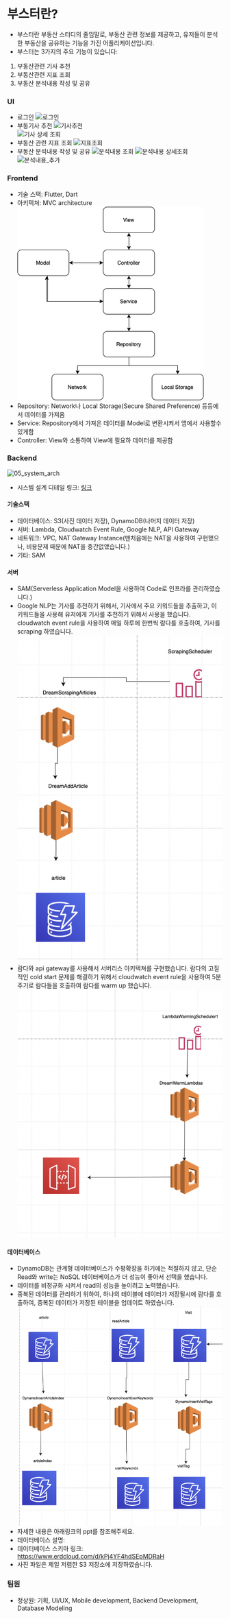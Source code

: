 # 부스터란?
- 부스터란 부동산 스터디의 줄임말로, 부동산 관련 정보를 제공하고, 유저들이 분석한 부동산을 공유하는 기능을 가진 어플리케이션입니다.
- 부스터는 3가지의 주요 기능이 있습니다:
1. 부동산관련 기사 추천
2. 부동산관련 지표 조회
3. 부동산 분석내용 작성 및 공유

### UI
- 로그인
![로그인](https://github.com/harryjung0330/dream_project/blob/main/사진/로그인.png)
- 부동기사 추천
![기사추천](https://github.com/harryjung0330/dream_project/blob/main/사진/기사추천.png)  
![기사 상세 조회](https://github.com/harryjung0330/dream_project/blob/main/사진/기사%20상세조회.png)
- 부동산 관련 지표 조회
![지표조회](https://github.com/harryjung0330/dream_project/blob/main/사진/부동산_데이터_조회.png)
- 부동산 분석내용 작성 및 공유
![분석내용 조회](https://github.com/harryjung0330/dream_project/blob/main/사진/방분기%20리스트.png)
![분석내용 상세조회](https://github.com/harryjung0330/dream_project/blob/main/사진/임장기_상세조회.png)
![분석내용_추가](https://github.com/harryjung0330/dream_project/blob/main/사진/임장기%20추가.png)
  
### Frontend
- 기술 스택: Flutter, Dart
- 아키텍쳐: MVC architecture
![04_MVC](https://github.com/harryjung0330/dream_project/blob/main/사진/04_MVC.png)
- Repository: Network나 Local Storage(Secure Shared Preference) 등등에서 데이터를 가져옴
- Service: Repository에서 가져온 데이터를 Model로 변환시켜서 앱에서 사용할수 있게함
- Controller: View와 소통하여 View에 필요하 데이터를 제공함

### Backend
![05_system_arch](https://github.com/harryjung0330/dream_project/blob/main/사진/05_시스템아키텍쳐.png)
- 시스템 설계 디테일 링크: [링크](https://viewer.diagrams.net/?tags=%7B%7D&highlight=0000ff&edit=_blank&layers=1&nav=1&title=dream_architecture.drawio#R7V1pd6LK0%2F8081JOb2wvjSYZ8xcyiUZj3jwHkRBccxTH5dM%2FVY24ACbmzhhNhjk3V2jopruqevlVdVf94KXB%2FHrsvL5Yo47X%2F8FIZ%2F6Dl38wxjRG4AdTFqsUZhpRij8OOlEa3STUgqUXJerqKnUadLzJzovhaNQPg9fdRHc0HHpuuJPmjMej2e5rz6P%2B7ldfHd9LJdRcp59ObQad8CVKNQnZpP%2F0Av8l%2FjJlq4q3Hbfnj0fT4ep7Pxh%2Flv%2BixwMnLmtV0uTF6YxmW0n88gcvjUejMLoazEteH4kbky3Kd7Xn6breY28YHpJBo6ZgxPAKqqurBeG1nwuG6PCC6hlCVw2Ddzwelfnb6U%2B9uFGy6uEiJhe04hUvB3MfBUJxZhOu9J1Bu%2BP84BfPQb9fGvVHY%2Fkyv1INlQtIT9d1Vf3f3jj05ltJq7pfe6OBF44X8MrqqVBXdFwJGidadD%2FbcE3XlBVzXrZYZq6a5awkxV%2BXvaEWXKwIlk08LjwDiucFT%2BVuQQjGCqZn6IVnVYWaeA4HKh5OvGAghfJC%2FhYnr5FcE0hx4pvnYO514lfgvuOEQOBidMuuJr%2F9H%2BxiPoA6ln79tNnT4kK0m%2FOpuySB8%2FOeuOXR7yrv8M5C5dZC%2Fe0O3N9WtzizSuayM3CDys%2FO69PP%2B9GvWkXc1iq%2Bc914fWIvJL53%2Bb3avn4wK4On1%2Fb1TKtcqxR%2B9UpXGC3WX7TYvF%2B5tgW8T%2BySoJXgouvVSWCX76Y25u9uXSfL%2BnkzbA0uR1Zp5m%2F%2BenolABJe%2FLp2%2Fc7Pm5f20B60%2BU34q3ZD3MHV1GXzl871w8hezPj%2FahV88z%2B1%2B%2Bn16bFTanPfrHSL8N0it2v4J0u8vu8%2FDS15NX9tDxovbq%2BzaDXvX5%2BaKqlc93tQm9pT8%2F4n1KjnNBvTTqnie%2BVLsxKQuV0T1Mb7Otx3e7Nq94EAXYQFtLitF6d23YLv9xZAs9CqP0T315vyG031tfPTMivDxvLp8abuXl91nx7MaePR7iPdgY6%2F3dLF76fBEzy%2Fw%2FpDeTZp82LYYuakzStQDzt4KheFVW8F1WVWnsusPIOn7sPCrldknipLt%2F1Xd%2Fb76boxcOE50Pz1qUyCh0FjAPXstwer%2Bl1fEae0ftZ7JFu0Cy56rcf7l2pTfWk3QRb6N%2F2n0sUOHZNy0nm8mfyvZCfo3QOaQTt6ZFYpX4zsZYPBX8X6OZJ1j%2BtWa9q%2F233z4enRTn%2B71%2B%2B2mfAb140lfFdK0gXIlu9jznr9TgDn5pVya17tNl6sWhGupaTMq8Dh2xqZWvWen0gnVkCmt%2BUrVq3fsVb9Ep%2FP5PMacL7sh9WuTyvlnXTMN7Obs7m1KLJq16KpfPUWlNln1vJhai3vk3Vht3DfLhHMTyD%2FAvKv6ibmt%2BtyoL7LO9%2B6eg3hmoCULm8fW8Ri8N0aWVa7LdoJyNK%2BerWtbgt6bJFBfrq%2FrIpvXc9Agq0Qev7SGlzOZbtK%2BM4ltLMlqvWrJvQ6qPtunSswUtiSTv2JzB%2BIpd3cyS%2FbbZUf%2FEQ%2BYi%2BEsKHedup7dwugLfCqR%2FBvmz6y7o3XsFq%2FXFTrLd9C%2Bi4Eg3JCu2xPIB3KQtp2HJCSZednf%2FIEo9jToD9pl0dd6DWD1ai0KyEcJMS3uu7UbvqhxVuhNfCXzQGBFhVnToksgaILp2w77RphKKfVug2ScTOyKNYGanK9la9HsHUgHXcqSNzb7x72DdtaWlNsrV0GLtTvoaXW1F5CGQuxsJIUBwmC9izqZQukAe6X9gQot4RnIIE3lrXEX5CgZWdiBcCFoAgUv6NYb3hPhXrPkPJtWY4VovRYvRmBbxF4d2kzkBbMtyCYj2C51kJ%2BE%2Bot64VcWSSkf7b6%2FoGcScwZiza%2Fl%2FNFte5irRbwJeDanbgtQY2gZrf11uv%2Bki9wpLex5VYX%2BsAS%2BsWDjy3ine5NJUrva6salMyhHB9x7OQwJ8kx1I2e4KwDVzCTd4IxTO3BaAizuedMwr%2BzLCoYRCGEEWLCP2FqTOyskqjOiMJN3YQFLSEq4UZ60WQqGhGEQn7DNJlK0yuoPa%2F80YKKeh6lhlpoU5UVhM5ooa3r7QLhVH3uEE3zXCe1oCr%2BgtGaXDuhN3MWqdUVUAyJ2nfaXv%2FXaBKsaD2O2nGBNA1g3V9NPG%2BPwnA0wMXraBhuLV6J%2FLdKX%2BEWWPvzi%2FEodFZ58fHk1XGDoV%2F1npFaFJNeQliYwfVfYjGLIUfMVE3QeKH7JzwwGsaNVi3w%2F7lLt2U%2Bs0lXKxaoSJG9PPacQbHTaQRAtH1k32rzJByPel5MyuFo6CWgwSrJ6Qc%2BUtEF2njjLRYVVw8GQaeDn7mYvQShVwNC4zdnADwkGwB64RpZcuGvIAxDSVAalvyp%2FqKRdAfh5FjcUL8QJFMJjBOfCMqyKaZly2%2FpxXN7duD2hs7AK09f%2ByBoofedpXmXOUI1TyzK%2BhcSZS1WT51QkNMKhUiQ4X%2BhZ3uzX5PvLL2psVgTaZZ8rgCbZy3AKYIZ7OQyHOs%2BkzJc9kIn6P976wndPLEMr1vxRWTYPP04HFMoKcPXXlgNep4U4n9rJDZPPRKz8zZUpAi2MRqdUIz34DoQ43sPZa2IUtb3vrMo60LRE5whJx%2BRzxvhpWWZncGQvAfjgSw%2FTLxxZfg8%2BrekmJ18RE6DO8mRf2KGzGAIP%2Fmw8gFz9FkMK%2BIMpsgvBvComiFln0wzvgfhVUd%2BZfiN%2B7y2JvOaGdqJuzw%2Fb2y3q2CjRrzD6oSyuwfZ3XtO5x9YDWcMKLqeZsrnyvB5I7uEDJvq6WV4D6wDTDcaDLzhPyrIJju1IJ83rNsVZIDBpxfkPZhuLcjfHkaklhSMnHw4%2Fko2OzRAn1yK9xjtap4zdl%2F%2BybGYsZOPxV8M1zFx%2BuFY7MF1kSB%2F%2B7E4rdJh%2FNSDsThvfJcWY%2FX047HYA%2FFqsKCwnKD%2FrfdQpBcU6qmHYvGV8B3TM8j12QK8B9%2FFAlwDyZq%2BfmMhzhhXNPPUUnzW4E7Q1Nxlnl65LvbgOxTgh39MgI1TW4fEV8J1nJze4iz24LqHYf9fsHCmZZiTU5ucxXmjuoQMs9OPwOoeSNfwxsHzojTqeN96NZwhw%2FTU47B63pAuIcP89OOwugfPbWT4H1xPcH7qsVhPDy0pDqCvjNfDCbD2%2BOG04xLIm4QxBFEo3yGM0GjGgSQzU2RprF75%2BzL7iRPV29x5X8hiwmUcE%2F3cjq6lIVYEF1ygTzD0v5wq%2FU85s3rK12w4WV8%2FYM46dl8XB2sWKTva3P2Jqqy3GXFwt453aZ5w%2Ft6jzmo640FV0uWr9%2BjDmXKqDmzswQHFafgyGgdLoNRXYcHHz9JzkjxLr6c7xeey45wxQIEzmtzoqJOTDyNGGgakaCb3Po2lxzW370wmgbsrwQfKltfZ8R%2F3ZjdWM%2BQmTht7fScMfns7hWcRZvWFX6MAarLlBIKTBBs0tlvIZDQdu94q34bA6aKM90oKnbHvhamSJKvWLf%2Fv3KMxjtzmFpC5trodjWEg8kdDp3%2B5SU3wa%2FNOdTR6XbG064XhYuWqw5mGox%2BHueKICPdGhc3VCj6iy5stEwdKzcHi8Ef9xDwAeuzSNWsU3qJhxgj%2FF0YZnrRXZCjL1mk7gzInxxqWKfnrY4w3D8LH1RO8bmG6oq7uyvOt18qL%2BGYIjXncvolyCVWNEzYZ5d1Ozl%2FeOAB64Mz79jC33QcOd3b4boeIBfBMRtGkoFEtlqqPDqIidRZDT5R07EE0Y2tDSj6PrnNBOGrsECLLc8Zna1zoZ24zeIc7X0jnQvdtNih24m3kKSqeKzL4Y66cjb6FZljO9wrzWXmWZegNdcuzrLz%2FgGfZpRVU%2FBbvmRX03xdcLOK0M%2FcoS6O%2FyurbTvPOrPQ7kDN8bUOOX935rPV4P1r5MZ3bJenJE%2F3ocvvBp9WuNd%2F1hUjmkUdN9Ol4s%2BtRs3wZWk1fhTwi4T8Rnl0x9MJpd%2B1dz6H4nvSK6U%2BtpY9%2BJTnmb3QrpNq9XNTKLUi%2Fcur1CpTbQv%2BOkO5Sp0QyvhPXzUXvpx%2BrW%2F0BfVMeWjeBXj6hDvK%2B2Yv9R94x9Jlpl9FT6guzer5M99Cn5jZdm354i55Pr3e9h2L9oexZmuZQl%2B4dehFV8dpCz6Wb39mqviKqQ9FPtHtqw99tHelvwfVhbUR%2Fnuib0woEl9%2BMfmM6y3cq5Qvgyx3WXaB32lv0vVz2p1GdZP2xTuE6Hb6F11vl4HOZ1hyQGdSFtuqR11fp07QU1dMOMD96vbxkK2%2B4sqyIbkX0K4o%2BO2kzqzcyu2d1ZW%2F%2FvZb1nzbxmvM%2B9L2B05xPbgO7%2B1SuLOzuXezPl8g2I70HfmjXBLPR52nPX942WrJPOOUbBvVi1uNo5ad418dm7IfT5U%2FDXz6Oi%2FjfkfxuZpjhCjRLK50xgSdXin9xqkhvU4m0qqhfDYZ%2BzX3xOtO%2BN6apGeRcJ%2FK%2FsXe7QI00Zz55Ej8Aif83NLlBkK0tbPkemkQSbQPKd8DkXr68qztZL1%2FexYrqobqTz8GKGtlVk6kJ2TgUKWrJjMcGhhn7fE4hanCT1D5sid8nSV9spPtqioqvK3xnoJWgWmLn0uFe5Kih%2Fw3Pym6nbZIOpwXBO%2FC%2FNnMLBn92Cs%2BuyXVT9zZ%2Buj%2BsoWhP3R5KclJDcUlUJvgHsPCaUwdrKEyRgYWPqKPoPDOHc6%2BgPqu8IFRBC2ZbMwqk037Wzbarcj29jbnG961szt0v%2BB9z6e8vWjKcu3x6Z2aECcXc8mCv73RtyrhQeFosKdUVI6N%2FJ8fD%2F0IsYrhqxzTbBQOuCsIhWsGkHi94uu4K4rDnTsbpyb29%2B6xUNnkwoI8FAyq1fzb69%2Fzm5em6328PAcz%2B9Oc7AX5%2B9vBeRcWBtcBgQZU4ONAS6KRicCAE4av74TrQzVVj6jzeL%2BEb1GWNxQOMHi3W%2BNXuN5ZPcYsxjI%2FfZk8DeAO5NZMBLa7NWRXD31ybqDDrWoOHhc2uenG4jFSueVYuu17hW0E2SubEaar91uPNJhRPGSH4hkaxouum%2FzRoLIBG3bieUYAO%2BbR3M%2Bk0G887FLvGQB2XYXtwFWIgjrvBnD7VDgoNlKT%2B6zpwR6k4c8ou7XRdWitfaBtpimqBAYDU51UAIP%2Fp%2Boq0anTaalJUUNy0mDmtXN33XX63q6wbEAp8XICMEPgltyXCqt1WpBwZXM7tQCysRTH%2BjZVESxmiBsPpLHu%2BFQh6W8IAKg9iW2G0CrUjWsui%2FLUWGJrHFxgg5bZcQeUVs0sY5qe1bNUx5E1lWSnHv7FiCUPZoPLuZVStX3WlgkmGHrpU4fukWq9M7eUdyOZdaDcvV3WAtLq%2FFX4Hw%2F2gcu2lay3E3MZygYqoTLK6FtafY9gheCasGrbDVZ2SmFvNGYYrQmUWhgDirQWhkUKJoNKMyfaXexg2COp3KQPCSOVhtyiqNVR04TWGDrqU4ZIsGd4IA8Zc0kbXAjr3sT6zKPiMRSrlHtBMBo6hkDYHnixRGYf1iRRdks4zbJ%2B1fIA6FXkblXcLsoC6YUihmS2D0PQw6A3WR4W%2FOdIsogcG9MLvt5ayf9YbL2%2FwLox4V4mC2dSkkpBHtK1g2CHg4aWknX09w%2FBGQCcZPgnGJYJ0DSOaVyiGJKpieyWvWlgu1nNqd%2BU3WFTnOy7phGlQZ7vRWmD9Wxj0p9zC7yyBbyq0KwqwI0MfPUS0GiAfbyayXAwgJIP2VATQRKzahWMXlsswSA%2FQgLoY%2FgZkEBWgeN%2BqW1gu29BgRbMmKq%2Fv1BbKrmyzhYrIOfSTpZQ%2F4EG1LtMWUD9UPkY0KqNMur7Ngf%2FdIpR%2FJ9thlyS%2FZ2v5lorIyvQW2iKfybBXSGf5fCZpgkpKKOftMqwD8mOIHwxDJft7nH8GcrOwmkDnrotlLG%2BlwtXncgxYwvvYDuTzo4XjAPIX5RVodQltx3c6L9ifoj5VjBWqIJ%2BVeScgWG%2FfLsXfk0pukEkrbgfWl23yyfqGUaAolDPoKVI%2BUX4kz3zgF%2FYN6i7W8jxfyTOGKoNxC4M%2BYZkVGdoLxpk5Bm2SwevKlzSSn%2FullGEYN5AeluxvRL6TrQCGmSOQyt%2Bu83jThWd%2BS86xFSnj8fpABtCqV2COxDlR0jvIUBTDLBQFs0usNRYRb2IT0Z0MYrUyE8XfeStw1LX96g7sCcw1Xa%2BMtVnV4NpWoQSK4fyksQlm6PhLb7R026SzhLy4kqCQjyRNDqieh55JdoPBQQ8vy94%2Bt5szkI4WzhggWS6aPPA%2BEVQOg6jJEQHKn%2BHomgyfJZ%2FDt6hTvlymzS84G11N5CgDo4O9gNFW9t5W0gwCElvx5WjcnIVWF66T5iRs60JgALkwqndl4cigai%2FJ4G%2FQnrtkYDfsJQLagKMhzihzOZov0GRBYOQQS2g%2FyWj%2FPJpRbzAkGQaV4zh74GhmNUZvStHabLAxFuwG7%2FpxuNngHdh0MLLmTGEHQ5hN8t%2Ff25%2FW3qBD5X2Q%2BuyMBX%2FMj9VTUzG2Y6qdegfAIZ49j65UI4Iocd5YIWRwxUzLLSeKzrN0a8fbq%2FeB%2FT453s7xdo63c7yd4%2B0cb%2Bd4O8fbOd7O8XaOt7803v7wQWhhKkxTDc3gJtWIRtUMA6JEMWTzj2Ugmj3vHAHgpDf2vU7%2Bzxs4Qf%2F%2FIC3oRJbnL47TP7zXj2oKMXVu6BpXiQ5APa1FMQ1F5SpuC4RLocf78LbZKKUBBMEUTAWWMnq0%2FZmHhDc4NpA3E1uLqGakT55QJhSStT9GJ0dTPtGM0OM5is9RfI7icxSfo%2FgcxecoPkfxOYrPUXyO4r8niud7EM5%2BFK8putANrlJqMFXP8G4WwZgtgJ5lltzzzhHwTRrEO9Gx%2Bgqg5flXR%2B%2BH8y8%2BW08UVWiqJjQqiErNmPLb6J0rwBpOOGWaCqzOAO8gBCoxNV1wxLbsaOj0kIhux98MT1VF7BrhqRB6hpdTynSFZyg7qA4lHE3Cv6qrghzB5wg%2BR%2FA5gs8RfI7gcwSfI%2FgcwecIPkfwH0Xw6h6c84bPO4UQzVABlAiTU55liEQY8x6Cz37n7%2BMblrbfDgO3N3QGX90z3gd4t7G9A3JnpqrpyD81jkS%2F6%2FeRUF3XuMkM4FKW6R0EgKIICGbolHBdOxp8PwCaHn0PvSBU0fefZdcZAUHe%2BpfuDlQc7Vj7HpHPjfI5pM8hfQ7pc0ifQ%2Foc0ueQPof0OaTPIf2%2FAum1Pdhn%2F1F2NfMoezZs2SQfAbik7bW%2FMU5z3QGIAXBJcwYIl4ftyaskyGFJXxvkH87N%2BKmpaNsn4Uka5H%2FyUfgDIpcf37%2BkoSnbMH03AgYVGQ4DKGVKpjWexN3lCD0gt8bn0D2H7jl0z6F7Dt1z6J5D9xy659A9h%2B7%2FCnTX9%2BCdvdBd1RVmaoaqEVNlBjUz9tMjitkytGceit%2FzzhHwTRoL9oOe10CU%2F9WR%2BuHMi59yoDo1TF1lJlNNjaa1MIaqEInhTUGFQfQMjYxgiipMZujMhCI0frxQg%2Bfg0g7opGi7oYKyQkVQxhSaGSzCiDH9ETw%2BHHDcIAfvOXjPwXsO3nPwnoP3HLzn4D0H7zl4z8H7dwDv4sMu7TR5GF5DX2eEaaaehn8SxgjDNDnRdUH0LOye%2FcoRDgqnA2RNAExPX7%2BbT7sPMDJ%2BCihdEMNkmq5ppqZnBDczmUI0g1GhCU0jmprBSaEphAvTBAxPOCGaeTSfduoBG8SPj%2BSBaiD%2Bf7SxPqM7HG9b%2FSER4vZQ7R02%2FHdibkd1xH0fglDc3GCaLEv5ASQlW1tDjuc1g6UoNZ144%2F95i9lo3Jl89fHhq8emIAdsyMn1VLmeKtdT5XqqXE%2BV66lyPVWup8r1VLmeKtdTfQc91V7Uuf98SIarukzsTY%2FmpU49A09%2B0hVA4twAxVgFWUcHDIVmxtNTj3d6Rv3v7hLeIfp%2FJ92KTrqiU80gJqEmp5SJLIHaQzHdUIjBqUlMg2iGcTxvE2qOinNUnKPiHBXnqDhHxTkqzlFxjopzVJyj4n8FFX%2FYa4JqKqYKkERnnHCdmBm7NySm2TpWQbMwc%2FY7R8A36VAG3%2BHYxV6Q%2BgaOV1ShGiZVBeMqJRmx9AxTIdxgVIOXmKkbWbs1oBRGCPxxIQw9Ro9%2Fn2%2BaluKQ1%2FG92up2NA5fRv5o6PQvN6kJWm7eqY5Gryumdr0wXNSCJRbiTMPRLsv36lEmo%2BnY9d6ocNyTQmfse2%2ByLt4mgM15k3Fjr%2B%2BEwW9vpyJ%2FndJauoOcQMfEdg%2B3UDWO%2FbgtnprCtrfGZO71ONbujo%2FoSQZzH%2Fr2i%2BLMJlzpO4N2x0mMHD8Yv1IN9ER6cJdf8%2BlwBWaahLqmZFDNPBbRtPSOmPJi6AxGleEEmtFYebmZfC%2FvNR%2FgVBwtJSnZJ94ro5lnMCZopqokAsgwoStGVgTkzx0KDhgxjzsUmHuIfM5DQdohdTQUPLx2nNCzv4Vz6g8wZvU04xDn5%2B6KU8%2Bgq5ucK0RPbXpde6ky9PXh1%2B3lgFD0d5cDx7KbaH%2Fd6rRPdD5MTePduSS76x9vwNTSW4i3lwHFbxNaTvuw2zpg1olHgENszEedzfaL%2Fv7pLB1%2F75OnM6od4BbAG3aK4%2FFohkLYdyaTwN2V5F0Z8%2BZB%2BIjX0JDorrV6D6%2FL863Xyov4ZgiN2cqEt63tZ5ts8m6xV54Pxbk0Nle%2FC3RjKX4X525xUc2Q%2FDjtYDi8%2BsKvUQCN26wnqYY29d2pRWX62mFCXFREglXujZikC2Q0XaDQ0wVGlEoVKOVuTYY%2FEcU0yjqFKMLNL28cQHNwtE2Kp%2F5J8hkPZ99V6kydKHRr3ZMoWjP5eq30WfLHD5C%2Foy8hGUuRGeYJRaUmozo1dHWtCT5k%2B41GFIMT3WAGYE5DsOPFIU3Dor2zb779Jt9%2Bk2%2B%2Fybff5Ntv8u03%2BfabfPtNvv0m336Tb7%2F5yttv1sjp8O03QqGC6RrTBTEMbmYcKSCaohmqrhqGQVSq6RnwJvuVI6CbtNHciZS9KZBzrnreD3tFMTkQl2022rAEKKWaoqopn7Mf3IVDFEZ0wjCIjabp4nixSM%2FBZQo1MYjJXpcpjAuFb1E0HfgF5PCTY5HS3CdqDutzWJ%2FD%2BhzW57A%2Bh%2FU5rM9hfQ7rc1j%2Fr8D6j%2FuaYJmxSLNhyyb5CJFK0lu1xp7TKX4x1P7HfDlPF4baOcQUlR5ME8c19m3RZJC6dcorK67o8bZpfyCo6HE2tmkfDmx0Bvu00%2FvatvdqPnwfh6Yf4E58TCNbnE83HBgpFnzCGbmtTV3s0zYdrrrA%2B5sOV0WeyeE6Gp8IOBWLPok%2F8em49%2FnDzos%2FOjlxF%2FqsbZGHMmgdjf5sOJSxmfVMDgITw1U7ptkuGHBVEA7RCib1eMHTdVcQhz13xKF7oP90m6kRn5eNV2ScqYrYmqwS64Vj7wnV%2Bdly7c0zfe%2F3j7gnHZ2lanKRzTlXYIWxL1zl0Vl6gC1wl4NZa7UtbmWsA%2Fcy8AMnahJHyTPjJIrMQAHkeAZB%2FZ9ZqumHOkLQzm2iOYOTkBR3pCf29HOuKxln%2BAxFBr1InAPYhdZUUY9GrQ%2Bg67OycDO7tGPhlvcfsHAvUSccaZytWNss087csk2jv8qOrbYDOcPXNuRIaLDndgntb0W053P7ATXD1jytgb1qWl1ratVvdjW95cvQavoq5BFpzfMVg5pO7aQWGd9roB3Dn1pLH%2B2IHPM3uhVS7V4uamW0a1459XoFym2plfIdQRuKUyIZ34nr5k5vy1cfq1v9YXpbvz%2B0bmj7QQ29vG%2F2pL2GQd1YtdsY2VDn2%2FILs3q%2BTPd6hOzQtemjXXeZtBBg%2FaHsWZrmaL%2B6Q427ite4p8De%2FMY2KhHVoegn2j21y2jDQfpbcH1YGzsBWVjNyznaLuU3o9%2BYzvKdSvkC%2BHKHdYdvN15ucQ8I2gRrsU1Z1ilcp8O38HqrHHwu05oDgnY42kL7Va3IIhtyVE87wPyQ%2FnDJIjteK7LXrexlNpa1gDIybVJ2z%2BrK3r6x1qStBN2ncmVhd3FXguwHRLYZ6T3wQxvtr7wVAj%2BXt42W7BNO%2BYbZaCt9HO1aF7AfJu0MPo6Lf2pdWM9TB2sVhZY1gWSsgPTjTRdpzXXNhRVhMPRr7ovXmfa9cWr%2B%2BFr6xA%2FwZY3aEnN42gb0uQpF48TakE%2FShZiHYj0hzmuJatDT8kfBYO%2FbPFIASr3DJ3mXPBj8B%2FhCHHr%2BfA1Yj849uB2PRuE23kZrkjXqePjG%2FwM%3D)
#### 기술스택
- 데이터베이스: S3(사진 데이터 저장), DynamoDB(나머지 데이터 저장) 
- 서버: Lambda, Cloudwatch Event Rule, Google NLP, API Gateway
- 네트워크: VPC, NAT Gateway Instance(맨처음에는 NAT을 사용하여 구현했으나, 비용문제 때문에 NAT을 중간없앴습니다.)
- 기타: SAM

#### 서버
- SAM(Serverless Application Model을 사용하여 Code로 인프라를 관리하였습니다.)
- Google NLP는 기사를 추천하기 위해서, 기사에서 주요 키워드들을 추출하고, 이 키워드들을 사용해 유저에게 기사를 추천하기 위해서 사용을 했습니다. cloudwatch event rule을 사용하여 매일 하루에 한번씩 람다를 호출하여, 기사를 scraping 하였습니다.
![06_scraping](https://github.com/harryjung0330/dream_project/blob/main/사진/06_scraping.png)
- 람다와 api gateway를 사용해서 서버리스 아키텍쳐를 구현했습니다. 람다의 고질적인 cold start 문제를 해결하기 위해서 cloudwatch event rule을 사용하여 5분주기로 람다들을 호출하여 람다를 warm up 했습니다.
![07_lambda_warm](https://github.com/harryjung0330/dream_project/blob/main/사진/07_warm_lambda.png) 

#### 데이터베이스 
- DynamoDB는 관계형 데이터베이스가 수평확장을 하기에는 적절하지 않고, 단순 Read와 write는 NoSQL 데이터베이스가 더 성능이 좋아서 선택을 했습니다. 
- 데이터를 비정규화 시켜서 read의 성능을 높이려고 노력했습니다. 
- 중복된 데이터를 관리하기 위하여, 하나의 테이블에 데이터가 저장될시에 람다를 호출하여, 중복된 데이터가 저장된 테이블을 업데이트 하였습니다. 
![08_lambda_dupl](https://github.com/harryjung0330/dream_project/blob/main/사진/08_lambda_dupl.png)
- 자세한 내용은 아래링크의 ppt를 참조해주세요.
- 데이터베이스 설명: 
- 데이터베이스 스키마 링크: https://www.erdcloud.com/d/kPj4YF4hdSEpMDRaH
- 사진 파일은 제일 저렴한 S3 저장소에 저장하였습니다.
  
### 팀원
- 정상원: 기획, UI/UX, Mobile development, Backend Development, Database Modeling
